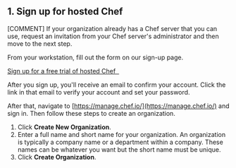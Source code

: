 ## 1. Sign up for hosted Chef

[COMMENT] If your organization already has a Chef server that you can use, request an invitation from your Chef server's administrator and then move to the next step. 

From your workstation, fill out the form on our sign-up page.

<a class='accent-button radius cta' href='https://manage.chef.io/signup/' target='_blank'>Sign up for a free trial of hosted Chef&nbsp;&nbsp;<i class='fa fa-external-link'></i></a>

After you sign up, you'll receive an email to confirm your account. Click the link in that email to verify your account and set your password.

After that, navigate to [https://manage.chef.io/](https://manage.chef.io/) and sign in. Then follow these steps to create an organization.

1. Click **Create New Organization**.
1. Enter a full name and short name for your organization. An organization is typically a company name or a department within a company. These names can be whatever you want but the short name must be unique.
1. Click **Create Organization**.
